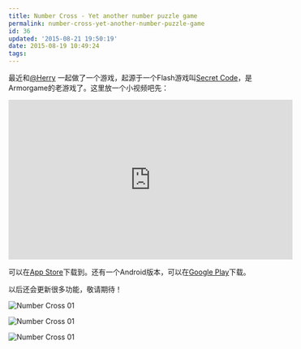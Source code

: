 ```yaml
---
title: Number Cross - Yet another number puzzle game
permalink: number-cross-yet-another-number-puzzle-game
id: 36
updated: '2015-08-21 19:50:19'
date: 2015-08-19 10:49:24
tags:
---
```


最近和[@Herry]() 一起做了一个游戏，起源于一个Flash游戏叫[Secret Code](http://flash.17173.com/flashfile/2014-10-12/20141012201721267.shtml)，是Armorgame的老游戏了。这里放一个小视频吧先：

<iframe width="560" height="315" src="https://www.youtube.com/embed/uYRD1-_1RwA" frameborder="0" allowfullscreen></iframe>

可以在[App Store](http://goo.gl/gbaV7t)下载到。还有一个Android版本，可以在[Google Play](https://goo.gl/42IOOW)下载。

以后还会更新很多功能，敬请期待！

![Number Cross 01](/content/images/2015/08/5-5-02.png)

![Number Cross 01](/content/images/2015/08/5-5-03.png)

![Number Cross 01](/content/images/2015/08/5-5-04.png)